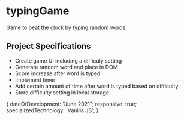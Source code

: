 # typingGame

Game to beat the clock by typing random words.

## Project Specifications

- Create game UI including a difficuly setting
- Generate random word and place in DOM
- Score increase after word is typed
- Implement timer
- Add certain amount of time after word is typed based on difficulty
- Store difficulty setting in local storage

{ dateOfDevelopment: "June 2021"; responsive: true; specializedTechnology: 'Vanilla JS'; }

